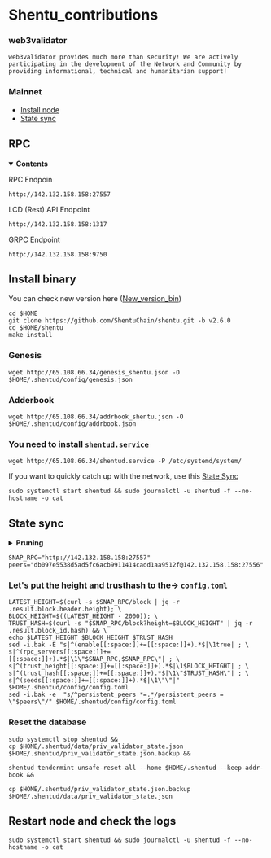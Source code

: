 # Shentu_contributions




### web3validator
```
web3validator provides much more than security! We are actively participating in the development of the Network and Community by providing informational, technical and humanitarian support!
```


### Mainnet
* [Install node](https://github.com/web3validator/Shentu_contributions#shentu_contributions)
* [State sync](https://github.com/web3validator/Shentu_contributions#state-sync)


## RPC

<details open>
  <summary><b>Сontents</b></summary>

RPC Endpoin
```
http://142.132.158.158:27557
```

LCD (Rest) API Endpoint
```
http://142.132.158.158:1317
```

GRPC Endpoint
```
http://142.132.158.158:9750
```
</details>



## Install binary

You can check new version here ([New_version_bin](https://github.com/shentufoundation/shentu/releases))
```
cd $HOME
git clone https://github.com/ShentuChain/shentu.git -b v2.6.0
cd $HOME/shentu
make install

```
### Genesis
```
wget http://65.108.66.34/genesis_shentu.json -O $HOME/.shentud/config/genesis.json

```
### Adderbook
```
wget http://65.108.66.34/addrbook_shentu.json -O $HOME/.shentud/config/addrbook.json

```
### You need to install `shentud.service`
```
wget http://65.108.66.34/shentud.service -P /etc/systemd/system/

```
If you want to quickly catch up with the network, use this [State Sync](https://github.com/web3validator/Shentu_contributions#state-sync)

```
sudo systemctl start shentud && sudo journalctl -u shentud -f --no-hostname -o cat
```



## State sync

<details >
  <summary><b>Pruning</b></summary>
  
  ```
  pruning = "default"
  
  pruning-keep-recent = "0"
  pruning-keep-every = "0"
  pruning-interval = "0"
  ```
  
</details>

  ```
  SNAP_RPС="http://142.132.158.158:27557"
  peers="db097e5538d5ad5fc6acb9911414cadd1aa9512f@142.132.158.158:27556"
  ```
  
  ### Let's put the height and trusthash to the-> `config.toml`
  ```
  LATEST_HEIGHT=$(curl -s $SNAP_RPC/block | jq -r .result.block.header.height); \
  BLOCK_HEIGHT=$((LATEST_HEIGHT - 2000)); \
  TRUST_HASH=$(curl -s "$SNAP_RPC/block?height=$BLOCK_HEIGHT" | jq -r .result.block_id.hash) && \
  echo $LATEST_HEIGHT $BLOCK_HEIGHT $TRUST_HASH
  sed -i.bak -E "s|^(enable[[:space:]]+=[[:space:]]+).*$|\1true| ; \
  s|^(rpc_servers[[:space:]]+=[[:space:]]+).*$|\1\"$SNAP_RPC,$SNAP_RPC\"| ; \
  s|^(trust_height[[:space:]]+=[[:space:]]+).*$|\1$BLOCK_HEIGHT| ; \
  s|^(trust_hash[[:space:]]+=[[:space:]]+).*$|\1\"$TRUST_HASH\"| ; \
  s|^(seeds[[:space:]]+=[[:space:]]+).*$|\1\"\"|" $HOME/.shentud/config/config.toml
  sed -i.bak -e  "s/^persistent_peers *=.*/persistent_peers = \"$peers\"/" $HOME/.shentud/config/config.toml

  ```
  ### Reset the database 
  ```
  sudo systemctl stop shentud && 
  cp $HOME/.shentud/data/priv_validator_state.json $HOME/.shentud/priv_validator_state.json.backup &&
  
  shentud tendermint unsafe-reset-all --home $HOME/.shentud --keep-addr-book &&
  
  cp $HOME/.shentud/priv_validator_state.json.backup $HOME/.shentud/data/priv_validator_state.json
  
  ```
  ## Restart node and check the logs
  ```
  sudo systemctl start shentud && sudo journalctl -u shentud -f --no-hostname -o cat
  ```








